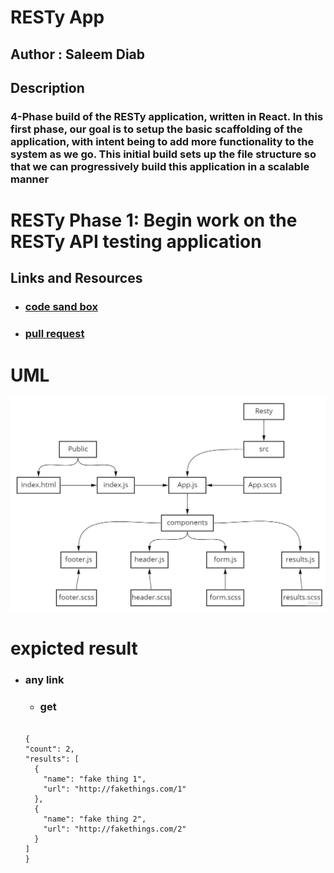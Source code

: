 # RESTy App

## Author : Saleem Diab

## Description

### 4-Phase build of the RESTy application, written in React. In this first phase, our goal is to setup the basic scaffolding of the application, with intent being to add more functionality to the system as we go. This initial build sets up the file structure so that we can progressively build this application in a scalable manner

# RESTy Phase 1: Begin work on the RESTy API testing application

## Links and Resources

* ### [code sand box](https://codesandbox.io/s/zen-scott-x1z15)

* ### [pull request](https://github.com/Duniaalkilany/resty/pull/1)

# UML

![img](./images/lab26.jpg)

# expicted result

* ### any link

  * ### get

  ```

  {
  "count": 2,
  "results": [
    {
      "name": "fake thing 1",
      "url": "http://fakethings.com/1"
    },
    {
      "name": "fake thing 2",
      "url": "http://fakethings.com/2"
    }
  ]
  }

  ```
